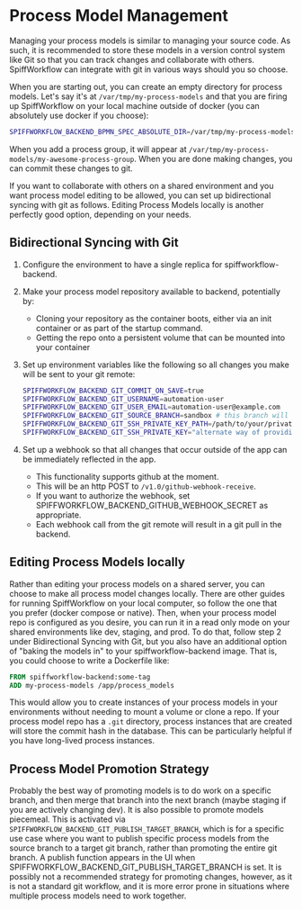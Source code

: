# Process Model Management

Managing your process models is similar to managing your source code.
As such, it is recommended to store these models in a version control system like Git so that you can track changes and collaborate with others.
SpiffWorkflow can integrate with git in various ways should you so choose.

When you are starting out, you can create an empty directory for process models.
Let's say it's at `/var/tmp/my-process-models` and that you are firing up SpiffWorkflow on your local machine outside of docker (you can absolutely use docker if you choose):

```sh
SPIFFWORKFLOW_BACKEND_BPMN_SPEC_ABSOLUTE_DIR=/var/tmp/my-process-models ./bin/run_server_locally
```

When you add a process group, it will appear at `/var/tmp/my-process-models/my-awesome-process-group`.
When you are done making changes, you can commit these changes to git.

If you want to collaborate with others on a shared environment and you want process model editing to be allowed, you can set up bidirectional syncing with git as follows.
Editing Process Models locally is another perfectly good option, depending on your needs.

## Bidirectional Syncing with Git

1. Configure the environment to have a single replica for spiffworkflow-backend.
1. Make your process model repository available to backend, potentially by:
    * Cloning your repository as the container boots, either via an init container or as part of the startup command.
    * Getting the repo onto a persistent volume that can be mounted into your container
3. Set up environment variables like the following so all changes you make will be sent to your git remote:

    ```sh
    SPIFFWORKFLOW_BACKEND_GIT_COMMIT_ON_SAVE=true
    SPIFFWORKFLOW_BACKEND_GIT_USERNAME=automation-user
    SPIFFWORKFLOW_BACKEND_GIT_USER_EMAIL=automation-user@example.com
    SPIFFWORKFLOW_BACKEND_GIT_SOURCE_BRANCH=sandbox # this branch will get pushes with your commits
    SPIFFWORKFLOW_BACKEND_GIT_SSH_PRIVATE_KEY_PATH=/path/to/your/private/key
    SPIFFWORKFLOW_BACKEND_GIT_SSH_PRIVATE_KEY="alternate way of providing the key as a multiline string"
    ```
4. Set up a webhook so that all changes that occur outside of the app can be immediately reflected in the app.
    * This functionality supports github at the moment.
    * This will be an http POST to `/v1.0/github-webhook-receive`.
    * If you want to authorize the webhook, set SPIFFWORKFLOW_BACKEND_GITHUB_WEBHOOK_SECRET as appropriate.
    * Each webhook call from the git remote will result in a git pull in the backend.

## Editing Process Models locally
Rather than editing your process models on a shared server, you can choose to make all process model changes locally.
There are other guides for running SpiffWorkflow on your local computer, so follow the one that you prefer (docker compose or native).
Then, when your process model repo is configured as you desire, you can run it in a read only mode on your shared environments like dev, staging, and prod.
To do that, follow step 2 under Bidirectional Syncing with Git, but you also have an additional option of "baking the models in" to your spiffworkflow-backend image.
That is, you could choose to write a Dockerfile like:
```Dockerfile
FROM spiffworkflow-backend:some-tag
ADD my-process-models /app/process_models
```
This would allow you to create instances of your process models in your environments without needing to mount a volume or clone a repo.
If your process model repo has a `.git` directory, process instances that are created will store the commit hash in the database.
This can be particularly helpful if you have long-lived process instances.

## Process Model Promotion Strategy

Probably the best way of promoting models is to do work on a specific branch, and then merge that branch into the next branch (maybe staging if you are actively changing dev).
It is also possible to promote models piecemeal.
This is activated via `SPIFFWORKFLOW_BACKEND_GIT_PUBLISH_TARGET_BRANCH`, which is for a specific use case where you want to publish specific process models from the source branch to a target git branch, rather than promoting the entire git branch.
A publish function appears in the UI when SPIFFWORKFLOW_BACKEND_GIT_PUBLISH_TARGET_BRANCH is set.
It is possibly not a recommended strategy for promoting changes, however, as it is not a standard git workflow, and it is more error prone in situations where multiple process models need to work together.
